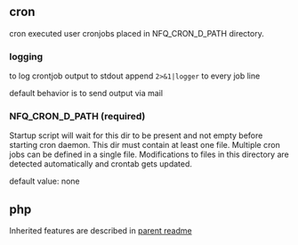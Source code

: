 
## cron

cron executed user cronjobs placed in NFQ_CRON_D_PATH directory.


### logging

to log crontjob output to stdout append `2>&1|logger` to every job line

default behavior is to send output via mail


### NFQ_CRON_D_PATH (required)

Startup script will wait for this dir to be present and not empty before
starting cron daemon. This dir must contain at least one file. Multiple cron
jobs can be defined in a single file. Modifications to files in this directory
are detected automatically and crontab gets updated.

default value: none



## php

Inherited features are described in [parent readme](../php73-cli/README.md)


